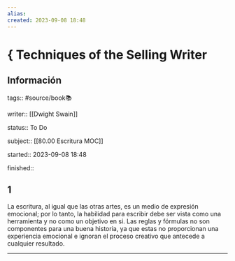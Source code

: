 ```yaml
---
alias: 
created: 2023-09-08 18:48
---
```

# { Techniques of the Selling Writer
## Información
tags:: #source/book📚 

writer:: [[Dwight Swain]]

status:: To Do

subject:: [[80.00 Escritura MOC]]

started:: 2023-09-08 18:48

finished::

## 1
La escritura, al igual que las otras artes, es un medio de expresión emocional; por lo tanto, la habilidad para escribir debe ser vista como una herramienta y no como un objetivo en si. Las reglas y fórmulas no son componentes para una buena historia, ya que estas no proporcionan una experiencia emocional e ignoran el proceso creativo que antecede a cualquier resultado.
___

